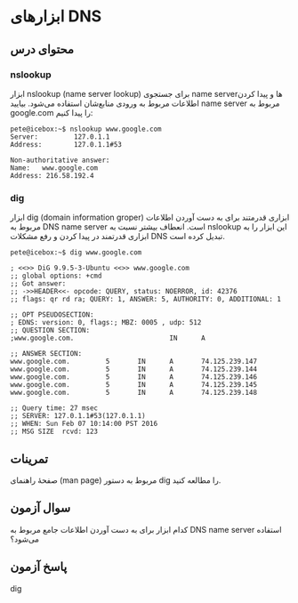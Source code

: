 # ابزار‌های DNS

## محتوای درس

### ‏nslookup

ابزار nslookup (name server lookup)‎ برای جستجوی name server‌ها و پیدا کردن
اطلاعات مربوط به ورودی منابع‌شان استفاده می‌شود. بیایید name server مربوط به
google.com را پیدا کنیم:

```
pete@icebox:~$ nslookup www.google.com
Server:         127.0.1.1
Address:        127.0.1.1#53

Non-authoritative answer:
Name:   www.google.com
Address: 216.58.192.4
```

### ‏dig

ابزار dig (domain information groper)‎ ابزاری قدرمتند برای به دست آوردن اطلاعات
مربوط به DNS name server است. انعطاف بیشتر نسبت به nslookup این ابزار
را به ابزاری قدرتمند در پیدا کردن و رفع مشکلات DNS تبدیل کرده است.

```
pete@icebox:~$ dig www.google.com

; <<>> DiG 9.9.5-3-Ubuntu <<>> www.google.com
;; global options: +cmd
;; Got answer:
;; ->>HEADER<<- opcode: QUERY, status: NOERROR, id: 42376
;; flags: qr rd ra; QUERY: 1, ANSWER: 5, AUTHORITY: 0, ADDITIONAL: 1

;; OPT PSEUDOSECTION:
; EDNS: version: 0, flags:; MBZ: 0005 , udp: 512
;; QUESTION SECTION:
;www.google.com.                        IN      A

;; ANSWER SECTION:
www.google.com.         5       IN      A       74.125.239.147
www.google.com.         5       IN      A       74.125.239.144
www.google.com.         5       IN      A       74.125.239.146
www.google.com.         5       IN      A       74.125.239.145
www.google.com.         5       IN      A       74.125.239.148

;; Query time: 27 msec
;; SERVER: 127.0.1.1#53(127.0.1.1)
;; WHEN: Sun Feb 07 10:14:00 PST 2016
;; MSG SIZE  rcvd: 123
```

## تمرینات

صفحهٔ راهنمای (man page) مربوط به دستور dig را مطالعه کنید. 

## سوال آزمون

کدام ابزار برای به دست آوردن اطلاعات جامع مربوط به DNS name server استفاده می‌شود؟

## پاسخ آزمون

dig
